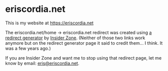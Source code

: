 # eriscordia.net

This is my website at <https://eriscordia.net>

The eriscordia.net/home -> eriscordia.net redirect was created using [a redirect generator](http://insider.zone/tools/client-side-url-redirect-generator/) by [Insider Zone](http://insider.zone/). (Neither of those two links work anymore but on the redirect generator page it said to credit them... I think. It was a few years ago.)

If you are Insider Zone and want me to stop using that redirect page, let me know by email: <eris@eriscordia.net>.
